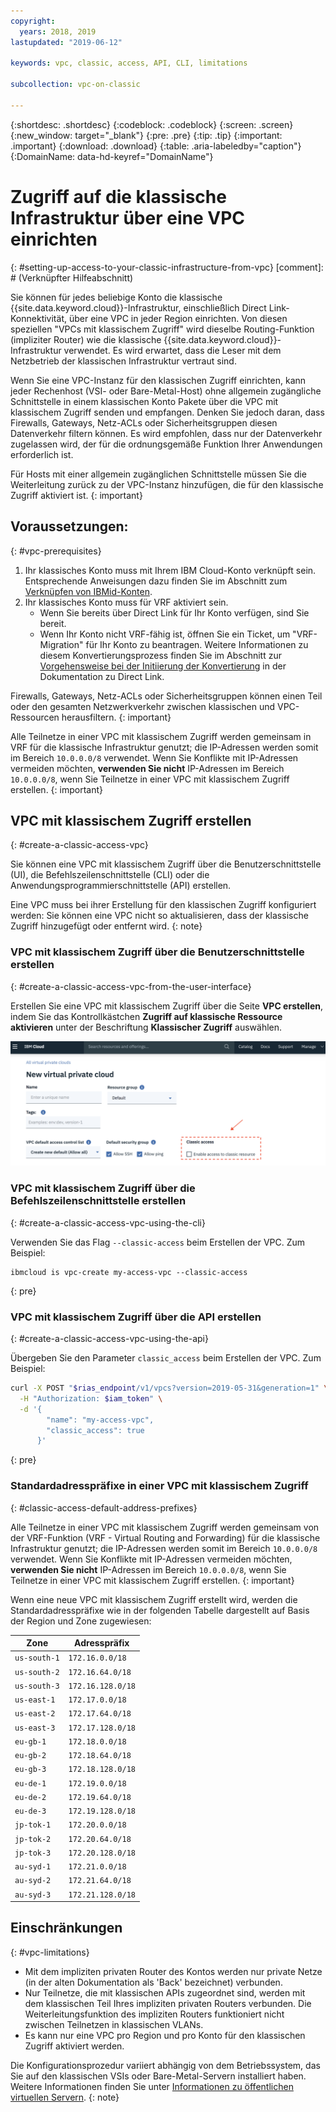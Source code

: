 ```yaml
---
copyright:
  years: 2018, 2019
lastupdated: "2019-06-12"

keywords: vpc, classic, access, API, CLI, limitations

subcollection: vpc-on-classic

---
```


{:shortdesc: .shortdesc}
{:codeblock: .codeblock}
{:screen: .screen}
{:new_window: target="_blank"}
{:pre: .pre}
{:tip: .tip}
{:important: .important}
{:download: .download}
{:table: .aria-labeledby="caption"}
{:DomainName: data-hd-keyref="DomainName"}

# Zugriff auf die klassische Infrastruktur über eine VPC einrichten
{: #setting-up-access-to-your-classic-infrastructure-from-vpc}
[comment]: # (Verknüpfter Hilfeabschnitt)

Sie können für jedes beliebige Konto die klassische {{site.data.keyword.cloud}}-Infrastruktur, einschließlich Direct Link-Konnektivität, über eine VPC in jeder Region einrichten. Von diesen speziellen "VPCs mit klassischem Zugriff" wird dieselbe Routing-Funktion (impliziter Router) wie die klassische {{site.data.keyword.cloud}}-Infrastruktur verwendet. Es wird erwartet, dass die Leser mit dem Netzbetrieb der klassischen Infrastruktur vertraut sind.

Wenn Sie eine VPC-Instanz für den klassischen Zugriff einrichten, kann jeder Rechenhost (VSI- oder Bare-Metal-Host) ohne allgemein zugängliche Schnittstelle in einem klassischen Konto Pakete über die VPC mit klassischem Zugriff senden und empfangen. Denken Sie jedoch daran, dass Firewalls, Gateways, Netz-ACLs oder Sicherheitsgruppen diesen Datenverkehr filtern können. Es wird empfohlen, dass nur der Datenverkehr zugelassen wird, der für die ordnungsgemäße Funktion Ihrer Anwendungen erforderlich ist.

Für Hosts mit einer allgemein zugänglichen Schnittstelle müssen Sie die Weiterleitung zurück zu der VPC-Instanz hinzufügen, die für den klassische Zugriff aktiviert ist.
{: important}

## Voraussetzungen:
{: #vpc-prerequisites}

1. Ihr klassisches Konto muss mit Ihrem IBM Cloud-Konto verknüpft sein. Entsprechende Anweisungen dazu finden Sie im Abschnitt zum [Verknüpfen von IBMid-Konten](/docs/account?topic=account-unifyingaccounts).
1. Ihr klassisches Konto muss für VRF aktiviert sein.
    * Wenn Sie bereits über Direct Link für Ihr Konto verfügen, sind Sie bereit.
    * Wenn Ihr Konto nicht VRF-fähig ist, öffnen Sie ein Ticket, um "VRF-Migration" für Ihr Konto zu beantragen. Weitere Informationen zu diesem Konvertierungsprozess finden Sie im Abschnitt zur [Vorgehensweise bei der Initiierung der Konvertierung](/docs/infrastructure/direct-link?topic=direct-link-how-you-can-initiate-the-conversion#how-you-can-initiate-the-conversion) in der Dokumentation zu Direct Link.

Firewalls, Gateways, Netz-ACLs oder Sicherheitsgruppen können einen Teil oder den gesamten Netzwerkverkehr zwischen klassischen und VPC-Ressourcen herausfiltern.
{: important}

Alle Teilnetze in einer VPC mit klassischem Zugriff werden gemeinsam in VRF für die klassische Infrastruktur genutzt; die IP-Adressen werden somit im Bereich `10.0.0.0/8` verwendet. Wenn Sie Konflikte mit IP-Adressen vermeiden möchten, **verwenden Sie nicht** IP-Adressen im Bereich `10.0.0.0/8`, wenn Sie Teilnetze in einer VPC mit klassischem Zugriff erstellen.
{: important}

## VPC mit klassischem Zugriff erstellen
{: #create-a-classic-access-vpc}

Sie können eine VPC mit klassischem Zugriff über die Benutzerschnittstelle (UI), die Befehlszeilenschnittstelle (CLI) oder die Anwendungsprogrammierschnittstelle (API) erstellen.

Eine VPC muss bei ihrer Erstellung für den klassischen Zugriff konfiguriert werden: Sie können eine VPC nicht so aktualisieren, dass der klassische Zugriff hinzugefügt oder entfernt wird.
{: note}

### VPC mit klassischem Zugriff über die Benutzerschnittstelle erstellen
{: #create-a-classic-access-vpc-from-the-user-interface}

Erstellen Sie eine VPC mit klassischem Zugriff über die Seite **VPC erstellen**, indem Sie das Kontrollkästchen **Zugriff auf klassische Ressource aktivieren** unter der Beschriftung **Klassischer Zugriff** auswählen.

![UI für klassischen Zugriff](/images/classic-access-ui.png)

### VPC mit klassischem Zugriff über die Befehlszeilenschnittstelle erstellen
{: #create-a-classic-access-vpc-using-the-cli}

Verwenden Sie das Flag `--classic-access` beim Erstellen der VPC. Zum Beispiel:

```
ibmcloud is vpc-create my-access-vpc --classic-access
```
{: pre}


### VPC mit klassischem Zugriff über die API erstellen
{: #create-a-classic-access-vpc-using-the-api}

Übergeben Sie den Parameter `classic_access` beim Erstellen der VPC. Zum Beispiel:

```bash
curl -X POST "$rias_endpoint/v1/vpcs?version=2019-05-31&generation=1" \
  -H "Authorization: $iam_token" \
  -d '{
        "name": "my-access-vpc",
        "classic_access": true
      }'
```
{: pre}


### Standardadresspräfixe in einer VPC mit klassischem Zugriff
{: #classic-access-default-address-prefixes}

Alle Teilnetze in einer VPC mit klassischem Zugriff werden gemeinsam von der VRF-Funktion (VRF - Virtual Routing and Forwarding) für die klassische Infrastruktur genutzt; die IP-Adressen werden somit im Bereich `10.0.0.0/8` verwendet. Wenn Sie Konflikte mit IP-Adressen vermeiden möchten, **verwenden Sie nicht** IP-Adressen im Bereich `10.0.0.0/8`, wenn Sie Teilnetze in einer VPC mit klassischem Zugriff erstellen.
{: important}

Wenn eine neue VPC mit klassischem Zugriff erstellt wird, werden die Standardadresspräfixe wie in der folgenden Tabelle dargestellt auf Basis der Region und Zone zugewiesen:

Zone         | Adresspräfix  
---------------|---------------
`us-south-1`   | `172.16.0.0/18`
`us-south-2`   | `172.16.64.0/18`
`us-south-3`   | `172.16.128.0/18`
`us-east-1`    | `172.17.0.0/18`
`us-east-2`    | `172.17.64.0/18`
`us-east-3`    | `172.17.128.0/18`
`eu-gb-1`      | `172.18.0.0/18`
`eu-gb-2`      | `172.18.64.0/18`
`eu-gb-3`      | `172.18.128.0/18`
`eu-de-1`      | `172.19.0.0/18`
`eu-de-2`      | `172.19.64.0/18`
`eu-de-3`      | `172.19.128.0/18`
`jp-tok-1`     | `172.20.0.0/18`
`jp-tok-2`     | `172.20.64.0/18`
`jp-tok-3`     | `172.20.128.0/18`
`au-syd-1`     | `172.21.0.0/18`
`au-syd-2`     | `172.21.64.0/18`
`au-syd-3`     | `172.21.128.0/18`


## Einschränkungen
{: #vpc-limitations}

* Mit dem impliziten privaten Router des Kontos werden nur private Netze (in der alten Dokumentation als 'Back' bezeichnet) verbunden. 
* Nur Teilnetze, die mit klassischen APIs zugeordnet sind, werden mit dem klassischen Teil Ihres impliziten privaten Routers verbunden. Die Weiterleitungsfunktion des impliziten Routers funktioniert nicht zwischen Teilnetzen in klassischen VLANs. 
* Es kann nur eine VPC pro Region und pro Konto für den klassischen Zugriff aktiviert werden.

Die Konfigurationsprozedur variiert abhängig von dem Betriebssystem, das Sie auf den klassischen VSIs oder Bare-Metal-Servern installiert haben. Weitere Informationen finden Sie unter [Informationen zu öffentlichen virtuellen Servern](https://cloud.ibm.com/docs/vsi?topic=virtual-servers-about-public-virtual-servers).
{: note}
